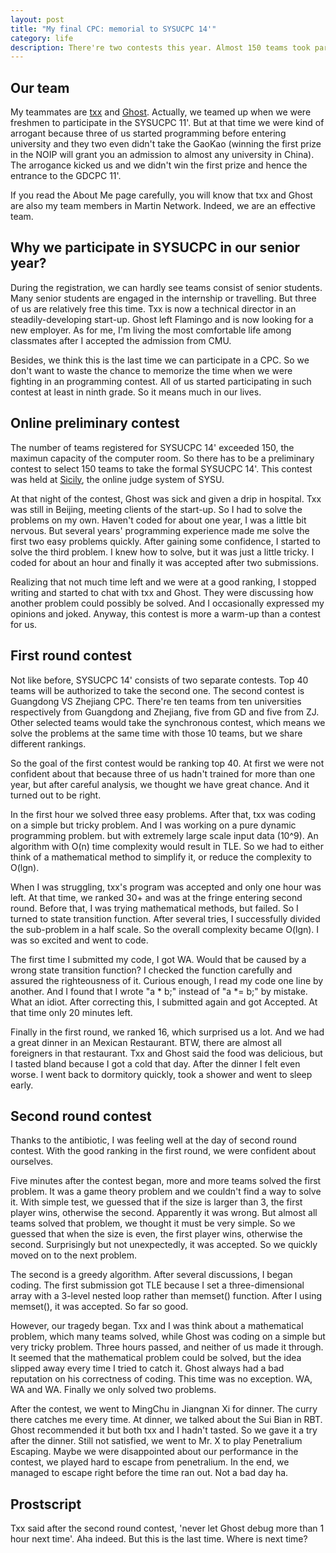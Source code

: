 ```yaml
---
layout: post
title: "My final CPC: memorial to SYSUCPC 14'"
category: life
description: There're two contests this year. Almost 150 teams took part in the first one and the top 40 teams have the right to take the second one. Though we had a good score in the first one (ranking 16), we still failed to keep it in the second contest.
---
```


## Our team

My teammates are [txx][1] and [Ghost][2]. Actually, we teamed up when we were freshmen to participate in the SYSUCPC 11'. But at that time we were kind of arrogant because three of us started programming before entering university and they two even didn't take the GaoKao (winning the first prize in the NOIP will grant you an admission to almost any university in China). The arrogance kicked us and we didn't win the first prize and hence the entrance to the GDCPC 11'. 

If you read the About Me page carefully, you will know that txx and Ghost are also my team members in Martin Network. Indeed, we are an effective team.

## Why we participate in SYSUCPC in our senior year?

During the registration, we can hardly see teams consist of senior students. Many senior students are engaged in the internship or travelling. But three of us are relatively free this time. Txx is now a technical director in an steadily-developing start-up. Ghost left Flamingo and is now looking for a new employer. As for me, I'm living the most comfortable life among classmates after I accepted the admission from CMU. 

Besides, we think this is the last time we can participate in a CPC. So we don't want to waste the chance to memorize the time when we were fighting in an programming contest. All of us started participating in such contest at least in ninth grade. So it means much in our lives. 

## Online preliminary contest

The number of teams registered for SYSUCPC 14' exceeded 150, the maximun capacity of the computer room. So there has to be a preliminary contest to select 150 teams to take the formal SYSUCPC 14'. This contest was held at [Sicily][3], the online judge system of SYSU. 

At that night of the contest, Ghost was sick and given a drip in hospital. Txx was still in Beijing, meeting clients of the start-up. So I had to solve the problems on my own. Haven't coded for about one year, I was a little bit nervous. But several years' programming experience made me solve the first two easy problems quickly. After gaining some confidence, I started to solve the third problem. I knew how to solve, but it was just a little tricky. I coded for about an hour and finally it was accepted after two submissions.

Realizing that not much time left and we were at a good ranking, I stopped writing and started to chat with txx and Ghost. They were discussing how another problem could possibly be solved. And I occasionally expressed my opinions and joked. Anyway, this contest is more a warm-up than a contest for us.

## First round contest

Not like before, SYSUCPC 14' consists of two separate contests. Top 40 teams will be authorized to take the second one. The second contest is Guangdong VS Zhejiang CPC. There're ten teams from ten universities respectively from Guangdong and Zhejiang, five from GD and five from ZJ. Other selected teams would take the synchronous contest, which means we solve the problems at the same time with those 10 teams, but we share different rankings. 

So the goal of the first contest would be ranking top 40. At first we were not confident about that because three of us hadn't trained for more than one year, but after careful analysis, we thought we have great chance. And it turned out to be right.

In the first hour we solved three easy problems. After that, txx was coding on a simple but tricky problem. And I was working on a pure dynamic programming problem. but with extremely large scale input data (10^9). An algorithm with O(n) time complexity would result in TLE. So we had to either think of a mathematical method to simplify it, or reduce the complexity to O(lgn). 

When I was struggling, txx's program was accepted and only one hour was left. At that time, we ranked 30+ and was at the fringe entering second round. Before that, I was trying mathematical methods, but failed. So I turned to state transition function. After several tries, I successfully divided the sub-problem in a half scale. So the overall complexity became O(lgn). I was so excited and went to code.

The first time I submitted my code, I got WA. Would that be caused by a wrong state transition function? I checked the function carefully and assured the righteousness of it. Curious enough, I read my code one line by another. And I found that I wrote "a * b;" instead of "a *= b;" by mistake. What an idiot. After correcting this, I submitted again and got Accepted. At that time only 20 minutes left.

Finally in the first round, we ranked 16, which surprised us a lot. And we had a great dinner in an Mexican Restaurant. BTW, there are almost all foreigners in that restaurant. Txx and Ghost said the food was delicious, but I tasted bland because I got a cold that day. After the dinner I felt even worse. I went back to dormitory quickly, took a shower and went to sleep early.

## Second round contest

Thanks to the antibiotic, I was feeling well at the day of second round contest. With the good ranking in the first round, we were confident about ourselves. 

Five minutes after the contest began, more and more teams solved the first problem. It was a game theory problem and we couldn't find a way to solve it. With simple test, we guessed that if the size is larger than 3, the first player wins, otherwise the second. Apparently it was wrong. But almost all teams solved that problem, we thought it must be very simple. So we guessed that when the size is even, the first player wins, otherwise the second. Surprisingly but not unexpectedly, it was accepted. So we quickly moved on to the next problem.

The second is a greedy algorithm. After several discussions, I began coding. The first submission got TLE because I set a three-dimensional array with a 3-level nested loop rather than memset() function. After I using memset(), it was accepted. So far so good.

However, our tragedy began. Txx and I was think about a mathematical problem, which many teams solved, while Ghost was coding on a simple but very tricky problem. Three hours passed, and neither of us made it through. It seemed that the mathematical problem could be solved, but the idea slipped away every time I tried to catch it. Ghost always had a bad reputation on his correctness of coding. This time was no exception. WA, WA and WA. Finally we only solved two problems. 

After the contest, we went to MingChu in Jiangnan Xi for dinner. The curry there catches me every time. At dinner, we talked about the Sui Bian in RBT. Ghost recommended it but both txx and I hadn't tasted. So we gave it a try after the dinner. Still not satisfied, we went to Mr. X to play Penetralium Escaping. Maybe we were disappointed about our performance in the contest, we played hard to escape from penetralium. In the end, we managed to escape right before the time ran out. Not a bad day ha.

## Prostscript

Txx said after the second round contest, 'never let Ghost debug more than 1 hour next time'. Aha indeed. But this is the last time. Where is next time?

[1]: http://blog.t-xx.me/
[2]: http://www.ghost233.me/
[3]: http://soj.me/